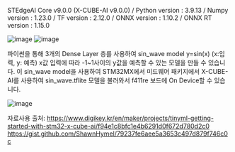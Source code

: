 STEdgeAI Core v9.0.0 (X-CUBE-AI v9.0.0) / Python version : 3.9.13 / Numpy version : 1.23.0 / TF version : 2.12.0 / ONNX version : 1.10.2 / ONNX RT version : 1.15.0

![image](https://github.com/user-attachments/assets/fbb78414-2fef-4118-ba61-dfec28a1d03c)
![image](https://github.com/user-attachments/assets/146f80df-4a3b-4a93-9427-03e20b37c1a0)

파이썬을 통해 3개의 Dense Layer 층를 사용하여 sin_wave model
y=sin(x) (x:입력, y: 예측)
x값 입력에 따라 -1~1사이의 y값을 예측할 수 있는 모델을 만들 수 있습니다.
이 sin_wave model을 사용하여 STM32MX에서 미드웨어 패키지에서 
X-CUBE-AI를 사용하여 sin_wave.tflite 모델을 불러와서 
f411re 보드에 On Device할 수 있습니다.

![image](https://github.com/user-attachments/assets/16bbdcf0-3b95-46ab-8201-f115b48989ad)



자료사용 출처:
https://www.digikey.kr/en/maker/projects/tinyml-getting-started-with-stm32-x-cube-ai/f94e1c8bfc1e4b6291d0f672d780d2c0
https://gist.github.com/ShawnHymel/79237fe6aee5a3653c497d879f746c0c
